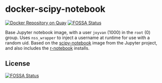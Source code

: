 # docker-scipy-notebook
[![Docker Repository on Quay](https://quay.io/repository/refgenomics/docker-scipy-notebook/status "Docker Repository on Quay")](https://quay.io/repository/refgenomics/docker-scipy-notebook)
[![FOSSA Status](https://app.fossa.com/api/projects/git%2Bgithub.com%2Fonecodex%2Fdocker-scipy-notebook.svg?type=shield)](https://app.fossa.com/projects/git%2Bgithub.com%2Fonecodex%2Fdocker-scipy-notebook?ref=badge_shield)

Base Jupyter notebook image, with a user `joyvan` (1000) in the `root` (0) group. Uses `nss_wrapper` to inject a username at runtime for use with a random uid. Based on the [scipy-notebook](https://github.com/jupyter/docker-stacks/blob/master/scipy-notebook/Dockerfile) image from the Jupyter project, and also includes the [r-notebook](https://github.com/jupyter/docker-stacks/blob/master/r-notebook/Dockerfile) installs.


## License
[![FOSSA Status](https://app.fossa.com/api/projects/git%2Bgithub.com%2Fonecodex%2Fdocker-scipy-notebook.svg?type=large)](https://app.fossa.com/projects/git%2Bgithub.com%2Fonecodex%2Fdocker-scipy-notebook?ref=badge_large)